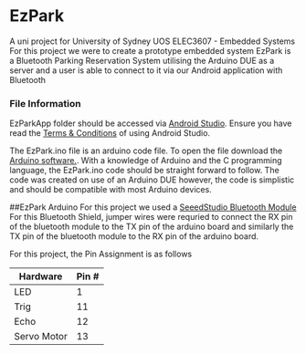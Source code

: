 # EzPark 
A uni project for University of Sydney UOS ELEC3607 - Embedded Systems
For this project we were to create a prototype embedded system
EzPark is a Bluetooth Parking Reservation System utilising the Arduino DUE as a server and a user is able to connect to it via our Android application with Bluetooth

### File Information
EzParkApp folder should be accessed via [Android Studio](https://developer.android.com/studio/index.html). Ensure you have read the [Terms & Conditions](https://developer.android.com/studio/terms.html) of using Android Studio.


The EzPark.ino file is an arduino code file. To open the file download the [Arduino software.](https://www.arduino.cc/en/Main/Software).
With a knowledge of Arduino and the C programming language, the EzPark.ino code should be straight forward to follow. The code was created on use of an Arduino DUE however, the code is simplistic and should be compatible with most Arduino devices.


##EzPark Arduino
For this project we used a [SeeedStudio Bluetooth Module](http://wiki.seeedstudio.com/wiki/Bluetooth_Shield)
For this Bluetooth Shield, jumper wires were requried to connect the RX pin of the bluetooth module to the TX pin of the arduino board and similarly the TX pin of the bluetooth module to the RX pin of the arduino board.

For this project, the Pin Assignment is as follows

| Hardware | Pin # |
| --- | --- |
| LED | 1 |
| Trig | 11 |
| Echo | 12 |
| Servo Motor | 13 |
